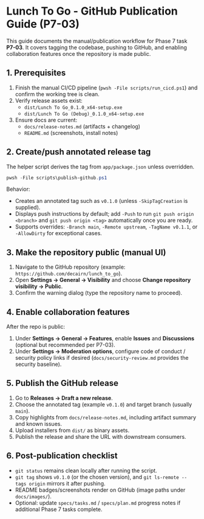 # Lunch To Go - GitHub Publication Guide (P7-03)

This guide documents the manual/publication workflow for Phase 7 task **P7-03**. It covers tagging the codebase, pushing to GitHub, and enabling collaboration features once the repository is made public.

## 1. Prerequisites

1. Finish the manual CI/CD pipeline (`pwsh -File scripts/run_cicd.ps1`) and confirm the working tree is clean.
2. Verify release assets exist:
   - `dist/Lunch To Go_0.1.0_x64-setup.exe`
   - `dist/Lunch To Go (Debug)_0.1.0_x64-setup.exe`
3. Ensure docs are current:
   - `docs/release-notes.md` (artifacts + changelog)
   - `README.md` (screenshots, install notes)

## 2. Create/push annotated release tag

The helper script derives the tag from `app/package.json` unless overridden.

```powershell
pwsh -File scripts\publish-github.ps1
```

Behavior:

- Creates an annotated tag such as `v0.1.0` (unless `-SkipTagCreation` is supplied).
- Displays push instructions by default; add `-Push` to run `git push origin <branch>` and `git push origin <tag>` automatically once you are ready.
- Supports overrides: `-Branch main`, `-Remote upstream`, `-TagName v0.1.1`, or `-AllowDirty` for exceptional cases.

## 3. Make the repository public (manual UI)

1. Navigate to the GitHub repository (example: `https://github.com/decairn/lunch_to_go`).
2. Open **Settings -> General -> Visibility** and choose **Change repository visibility -> Public**.
3. Confirm the warning dialog (type the repository name to proceed).

## 4. Enable collaboration features

After the repo is public:

1. Under **Settings -> General -> Features**, enable **Issues** and **Discussions** (optional but recommended per P7-03).
2. Under **Settings -> Moderation options**, configure code of conduct / security policy links if desired (`docs/security-review.md` provides the security baseline).

## 5. Publish the GitHub release

1. Go to **Releases -> Draft a new release**.
2. Choose the annotated tag (example `v0.1.0`) and target branch (usually `main`).
3. Copy highlights from `docs/release-notes.md`, including artifact summary and known issues.
4. Upload installers from `dist/` as binary assets.
5. Publish the release and share the URL with downstream consumers.

## 6. Post-publication checklist

- `git status` remains clean locally after running the script.
- `git tag` shows `v0.1.0` (or the chosen version), and `git ls-remote --tags origin` mirrors it after pushing.
- README badges/screenshots render on GitHub (image paths under `docs/images/`).
- Optional: update `specs/tasks.md` / `specs/plan.md` progress notes if additional Phase 7 tasks complete.
